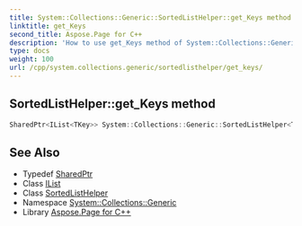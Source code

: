 ```yaml
---
title: System::Collections::Generic::SortedListHelper::get_Keys method
linktitle: get_Keys
second_title: Aspose.Page for C++
description: 'How to use get_Keys method of System::Collections::Generic::SortedListHelper class in C++.'
type: docs
weight: 100
url: /cpp/system.collections.generic/sortedlisthelper/get_keys/
---
```

## SortedListHelper::get_Keys method




```cpp
SharedPtr<IList<TKey>> System::Collections::Generic::SortedListHelper<TKey, TValue>::get_Keys() const
```

## See Also

* Typedef [SharedPtr](../../../system/sharedptr/)
* Class [IList](../../ilist/)
* Class [SortedListHelper](../)
* Namespace [System::Collections::Generic](../../)
* Library [Aspose.Page for C++](../../../)
